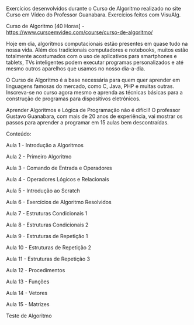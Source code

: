 
Exercícios desenvolvidos durante o Curso de Algoritmo realizado no site Curso em Vídeo do Professor Guanabara. Exercícios feitos com VisuAlg.

Curso de Algoritmo [40 Horas] - https://www.cursoemvideo.com/course/curso-de-algoritmo/

Hoje em dia, algoritmos computacionais estão presentes em quase tudo na nossa vida. Além dos tradicionais computadores e notebooks, muitos estão totalmente acostumados com o uso de aplicativos para smartphones e tablets, TVs inteligentes podem executar programas personalizados e até mesmo outros aparelhos que usamos no nosso dia-a-dia.

O Curso de Algoritmo é a base necessária para quem quer aprender em linguagens famosas do mercado, como C, Java, PHP e muitas outras. Inscreva-se no curso agora mesmo e aprenda as técnicas básicas para a construção de programas para dispositivos eletrônicos.

Aprender Algoritmos e Lógica de Programação não é difícil! O professor Gustavo Guanabara, com mais de 20 anos de experiência, vai mostrar os passos para aprender a programar em 15 aulas bem descontraídas.

Conteúdo: 

Aula 1 - Introdução a Algoritmos

Aula 2 - Primeiro Algoritmo

Aula 3 - Comando de Entrada e Operadores

Aula 4 - Operadores Lógicos e Relacionais

Aula 5 - Introdução ao Scratch

Aula 6 - Exercícios de Algoritmo Resolvidos

Aula 7 - Estruturas Condicionais 1

Aula 8 - Estruturas Condicionais 2

Aula 9 - Estruturas de Repetição 1

Aula 10 - Estruturas de Repetição 2

Aula 11 - Estruturas de Repetição 3

Aula 12 - Procedimentos

Aula 13 - Funções

Aula 14 - Vetores

Aula 15 - Matrizes

Teste de Algoritmo
